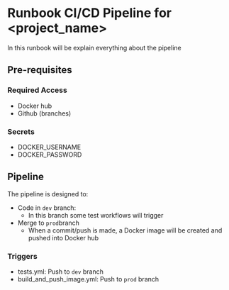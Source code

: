 # Runbook CI/CD Pipeline for <project_name>

In this runbook will be explain everything about the pipeline

## Pre-requisites
### Required Access
- Docker hub
- Github (branches)

### Secrets
- DOCKER_USERNAME
- DOCKER_PASSWORD

## Pipeline

The pipeline is designed to:
- Code in `dev` branch:
  - In this branch some test workflows will trigger
- Merge to `prod`branch
  - When a commit/push is made, a Docker image will be created and pushed into Docker hub

### Triggers 
- tests.yml: Push to `dev` branch
- build_and_push_image.yml: Push to `prod` branch
